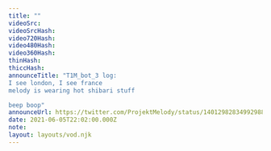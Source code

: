 ```yaml
---
title: ""
videoSrc: 
videoSrcHash: 
video720Hash: 
video480Hash: 
video360Hash: 
thinHash: 
thiccHash: 
announceTitle: "T1M_bot_3 log:
I see london, I see france
melody is wearing hot shibari stuff

beep boop"
announceUrl: https://twitter.com/ProjektMelody/status/1401298283499298817
date: 2021-06-05T22:02:00.000Z
note: 
layout: layouts/vod.njk
---
```

